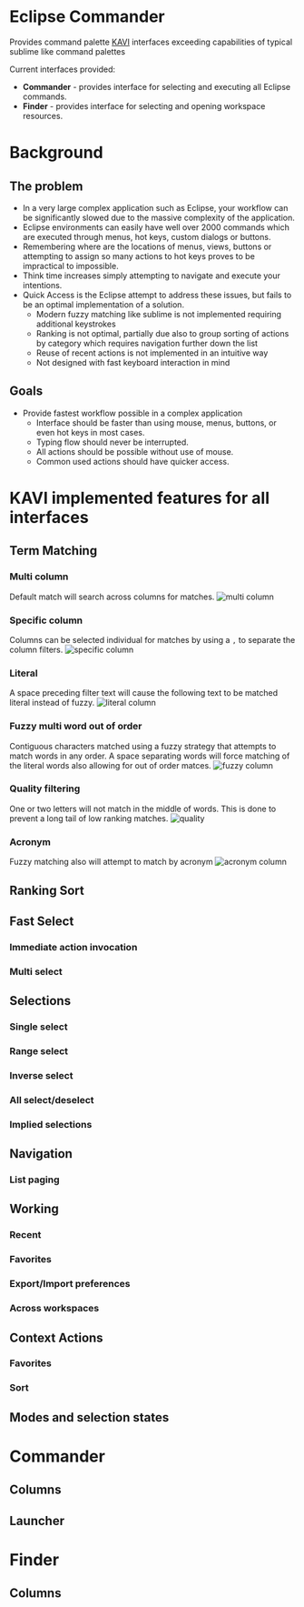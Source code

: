 # Eclipse Commander
Provides command palette [KAVI](https://github.com/dakaraphi/kavi) interfaces exceeding capabilities of typical sublime like command palettes

Current interfaces provided:
 * **Commander** - provides interface for selecting and executing all Eclipse commands.
 * **Finder** - provides interface for selecting and opening workspace resources.

# Background
## The problem
* In a very large complex application such as Eclipse, your workflow can be significantly slowed due to the massive complexity of the application.
* Eclipse environments can easily have well over 2000 commands which are executed through menus, hot keys, custom dialogs or buttons.
* Remembering where are the locations of menus, views, buttons or attempting to assign so many actions to hot keys proves to be impractical to impossible.
* Think time increases simply attempting to navigate and execute your intentions.
* Quick Access is the Eclipse attempt to address these issues, but fails to be an optimal implementation of a solution.
    * Modern fuzzy matching like sublime is not implemented requiring additional keystrokes 
    * Ranking is not optimal, partially due also to group sorting of actions by category which requires navigation further down the list
    * Reuse of recent actions is not implemented in an intuitive way
    * Not designed with fast keyboard interaction in mind

## Goals
* Provide fastest workflow possible in a complex application
    * Interface should be faster than using mouse, menus, buttons, or even hot keys in most cases.
    * Typing flow should never be interrupted.
    * All actions should be possible without use of mouse.
    * Common used actions should have quicker access.

# KAVI implemented features for all interfaces 
 
## Term Matching

### Multi column
Default match will search across columns for matches.
![multi column](/readme-images/multi-column-match.gif)
### Specific column
Columns can be selected individual for matches by using a `,` to separate the column filters.
![specific column](/readme-images/specific-column-match.gif)
### Literal 
A space preceding filter text will cause the following text to be matched literal instead of fuzzy.
![literal column](/readme-images/literal-match.gif) 
### Fuzzy multi word out of order
Contiguous characters matched using a fuzzy strategy that attempts to match words in any order.
A space separating words will force matching of the literal words also allowing for out of order matces.
![fuzzy column](/readme-images/fuzzy-out-of-order-match.gif)
### Quality filtering
One or two letters will not match in the middle of words.  This is done to prevent a long tail of low ranking matches.
![quality](/readme-images/quality-match.gif)
### Acronym
Fuzzy matching also will attempt to match by acronym
![acronym column](/readme-images/acronym-match.gif)
## Ranking Sort

## Fast Select
### Immediate action invocation
### Multi select

## Selections
### Single select
### Range select
### Inverse select
### All select/deselect
### Implied selections

## Navigation
### List paging

## Working
### Recent
### Favorites
### Export/Import preferences
### Across workspaces

## Context Actions
### Favorites
### Sort

## Modes and selection states

# Commander
## Columns
## Launcher
# Finder
## Columns
##

